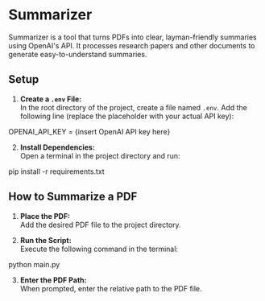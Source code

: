 # Summarizer

Summarizer is a tool that turns PDFs into clear, layman-friendly summaries using OpenAI's API. It processes research papers and other documents to generate easy-to-understand summaries.

## Setup

1. **Create a `.env` File:**  
   In the root directory of the project, create a file named `.env`. Add the following line (replace the placeholder with your actual API key):

OPENAI_API_KEY = {insert OpenAI API key here}


2. **Install Dependencies:**  
Open a terminal in the project directory and run:

pip install -r requirements.txt


## How to Summarize a PDF

1. **Place the PDF:**  
Add the desired PDF file to the project directory.

2. **Run the Script:**  
Execute the following command in the terminal:

python main.py


3. **Enter the PDF Path:**  
When prompted, enter the relative path to the PDF file.
